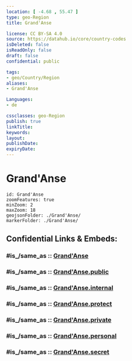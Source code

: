 ```yaml
---
location: [ -4.68 , 55.47 ] 
type: geo-Region
title: Grand'Anse

license: CC BY-SA 4.0
source: https://datahub.io/core/country-codes
isDeleted: false
isReadOnly: false
draft: false
confidential: public

tags:
- geo/Country/Region
aliases:
- Grand'Anse

Languages:
- de

cssclasses: geo-Region
publish: true
linkTitle: 
keywords: 
layout: 
publishDate: 
expiryDate: 
---
```


# Grand'Anse

```leaflet
id: Grand'Anse
zoomFeatures: true 
minZoom: 2 
maxZoom: 18
geojsonFolder: ./Grand'Anse/
markerFolder: ./Grand'Anse/
```


## Confidential Links & Embeds: 

### #is_/same_as :: [Grand'Anse](/_Standards/Earth/Continent/Africa/Africa~East/Seychelles/Regions~Seychelles/Grand'Anse.md) 

### #is_/same_as :: [Grand'Anse.public](/_public/Earth/Continent/Africa/Africa~East/Seychelles/Regions~Seychelles/Grand'Anse.public.md) 

### #is_/same_as :: [Grand'Anse.internal](/_internal/Earth/Continent/Africa/Africa~East/Seychelles/Regions~Seychelles/Grand'Anse.internal.md) 

### #is_/same_as :: [Grand'Anse.protect](/_protect/Earth/Continent/Africa/Africa~East/Seychelles/Regions~Seychelles/Grand'Anse.protect.md) 

### #is_/same_as :: [Grand'Anse.private](/_private/Earth/Continent/Africa/Africa~East/Seychelles/Regions~Seychelles/Grand'Anse.private.md) 

### #is_/same_as :: [Grand'Anse.personal](/_personal/Earth/Continent/Africa/Africa~East/Seychelles/Regions~Seychelles/Grand'Anse.personal.md) 

### #is_/same_as :: [Grand'Anse.secret](/_secret/Earth/Continent/Africa/Africa~East/Seychelles/Regions~Seychelles/Grand'Anse.secret.md)

